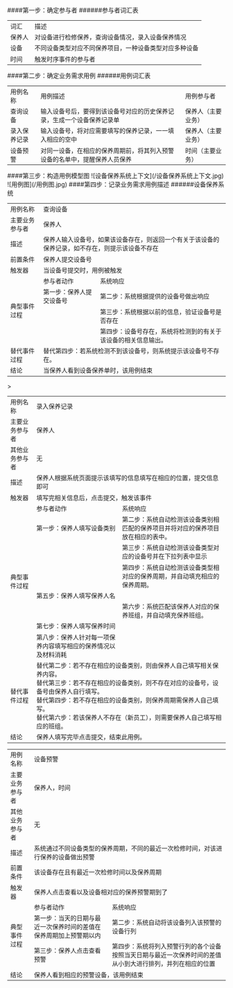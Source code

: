####第一步：确定参与者
######参与者词汇表
<table>
  <tr>
    <td>
    词汇
    </td>
        <td>
    描述
    </td>
  </tr>
  <tr>
     <td>
     保养人
     </td>
     <td>
     对设备进行检修保养，查询设备情况，录入设备保养情况
     </td>
  </tr>
  <tr>
     <td>
     设备
     </td>
     <td>
     不同设备类型对应不同保养项目，一种设备类型对应多种设备
     </td>
  </tr>
  <tr>
     <td>
     时间
     </td>
     <td>
     触发时序事件的参与者
     </td>
  </tr>
</table>
####第二步：确定业务需求用例
######用例词汇表
<table>
  <tr>
    <td>
    用例名称
    </td>
    <td>
    用例描述
    </td>
    <td>
    用例参与者
    </td>
  </tr>
   <tr>
    <td>
    查询设备
    </td>
    <td>
    输入设备号后，要得到该设备号对应的历史保养记录，生成一个设备保养记录单
    </td>
    <td>
    保养人（主要业务）
    </td>
  </tr>
  <tr>
    <td>
    录入保养记录
    </td>
    <td>
    输入设备号，将对应需要填写的保养记录，一一填入相应的空中
    </td>
    <td>
    保养人（主要业务）
    </td>
  </tr>
  <tr>
    <td>
    设备预警
    </td>
    <td>
    对同一设备，在相应的保养周期前，将其列入预警设备的名单中，提醒保养人员保养
    </td>
    <td>
    时间（主要业务）
    </td>
  </tr>
</table>
####第三步：构造用例模型图
![设备保养系统上下文](/设备保养系统上下文.jpg)
![用例图](/用例图.jpg)
####第四步：记录业务需求用例描述
######设备保养系统
<table>
  <tr><td>用例名称</td> <td colspan="2">查询设备</td></tr>
  <tr><td>主要业务参与者</td><td colspan="2">保养人</td></tr>
  <tr><td>描述</td><td colspan="2">保养人输入设备号，如果该设备存在，则返回一个有关于该设备的保养记录，如不存在，则提示该设备不存在</td></tr>
  <tr><td>前置条件</td><td colspan="2">保养人提交设备号</td></tr>
  <tr><td>触发器</td><td colspan="2">当设备号提交时，用例被触发</td></tr>
  <tr><td rowspan="4">典型事件过程</td>	<td>参与者动作</td>	<td>系统响应</td></tr>
  <tr><td>第一步：保养人提交设备号</td><td>第二步：系统根据提供的设备号做出响应</td></tr>
  <tr><td></td><td>第三步：系统根据以前的信息，验证设备号是否存在</td></tr>
  <tr><td></td><td>第四步：设备号存在，系统将检测到的有关于该设备的相关信息输出。</td></tr>
  <tr><td>替代事件过程</td><td colspan="2">替代第四步：若系统检测不到该设备号，则系统提示该设备号不存在。</td></tr>
  <tr><td>结论</td><td colspan="2">当保养人看到设备保养单时，该用例结束</td></tr>
</table>
<table>
<tr><td>用例名称</td> <td colspan="2">录入保养记录</td></tr>
<tr><td>主要业务参与者</td> <td colspan="2">保养人</td></tr>
<tr><td>其他业务参与者</td> <td colspan="2">无</td></tr>
<tr><td>描述</td> <td colspan="2">保养人根据系统页面提示该填写的信息填写在相应的位置，提交信息即可</td></tr>
<tr><td>触发器</td> <td colspan="2">填写完相关信息后，点击提交，触发该事件</td></tr>
<tr><td rowspan="8">典型事件过程</td>	<td>参与者动作</td>	<td>系统响应</td></tr>
<tr><td>第一步：保养人填写设备类别	</td><td>第二步：系统自动检测该设备类别相匹配的保养项目并将对应的保养项目放在相应的表中。</td ></tr>
<tr><td></td ><td>第三步：系统自动检测该设备类型对应的设备号并在下拉列表中显示</td ></tr>
<tr><td></td ><td>第四步：系统自动检测该设备类型相对应的保养周期，并自动填充相应的保养周期。</td ></tr>
<tr><td>第五步：保养人填写保养人名	</td ><td></td ></tr>
<tr><td></td ><td>第六步：系统匹配该保养人对应的保养班组，并自动填充保养班组。</td ></tr>
<tr>><td>第七步：保养人填写保养时间</td >	<td></td ></tr>
<tr><td>第八步：保养人针对每一项保养内容填写相应的保养情况以及材料消耗</td ><td></td >	</tr>
<tr><td>替代事件过程</td>	<td colspan="2">替代第二步：若不存在相应的设备类别，则由保养人自己填写相关保养内容。<br/>
                          替代第三步：若不存在相应的设备类别，则不存在对应的设备号，设备号由保养人自行填写。<br/>
                          替代第四步：若不存在相应的设备类别，则保养周期需保养人自己填写。<br/>
                          替代第六步：若该保养人不存在（新员工），则需要保养人自己填写相应的班组。</td></tr>
<tr><td>结论</td><td colspan="2">保养人填写完毕点击提交，结束此用例。</td></tr>
</table>
<table>
<tr><td>用例名称</td>	<td colspan="2">设备预警</td></tr>
<tr><td>主要业务参与者</td>	<td colspan="2">保养人，时间</td></tr>
<tr><td>其他业务参与者</td>	<td colspan="2">无</td></tr>
<tr><td>描述	</td><td colspan="2">系统通过不同设备类型的保养周期，不同的最近一次检修时间，对该进行保养的设备做出预警</td></tr>
<tr><td>前置条件</td>	<td colspan="2">该设备存在且有最近一次检修时间以及保养周期</td></tr>
<tr><td>触发器</td>	<td colspan="2">保养人点击查看以及设备相对应的保养预警期到了</td></tr>
<tr><td rowspan="3">典型事件过程	</td><td>参与者动作</td>	<td>系统响应</td></tr>
<tr><td>第一步：当天的日期与最近一次保养时间的差值在保养周期加上预警期以内</td><td>	第二步：系统自动将该设备列入该预警的设备行列</td></tr>
<tr><td>第三步：保养人点击查看预警</td>	<td>第四步：系统将列入预警行列的各个设备按照当天日期与最近一次保养时间的差值从小到大进行排列，并列在相应的位置</td></tr>
<tr><td>结论</td>	<td colspan="2">保养人看到相应的预警设备，该用例结束</td></tr>
</table>
